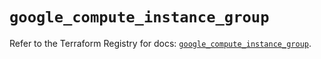 # `google_compute_instance_group`

Refer to the Terraform Registry for docs: [`google_compute_instance_group`](https://registry.terraform.io/providers/hashicorp/google/6.34.1/docs/resources/compute_instance_group).

